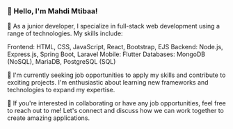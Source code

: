 ### 👋 Hello, I'm Mahdi Mtibaa!

🌟 As a junior developer, I specialize in full-stack web development using a range of technologies. My skills include:

Frontend: HTML, CSS, JavaScript, React, Bootstrap, EJS
Backend: Node.js, Express.js, Spring Boot, Laravel
Mobile: Flutter
Databases: MongoDB (NoSQL), MariaDB, PostgreSQL (SQL)

🔎 I'm currently seeking job opportunities to apply my skills and contribute to exciting projects. I'm enthusiastic about learning new frameworks and technologies to expand my expertise.

💼 If you're interested in collaborating or have any job opportunities, feel free to reach out to me! Let's connect and discuss how we can work together to create amazing applications.
